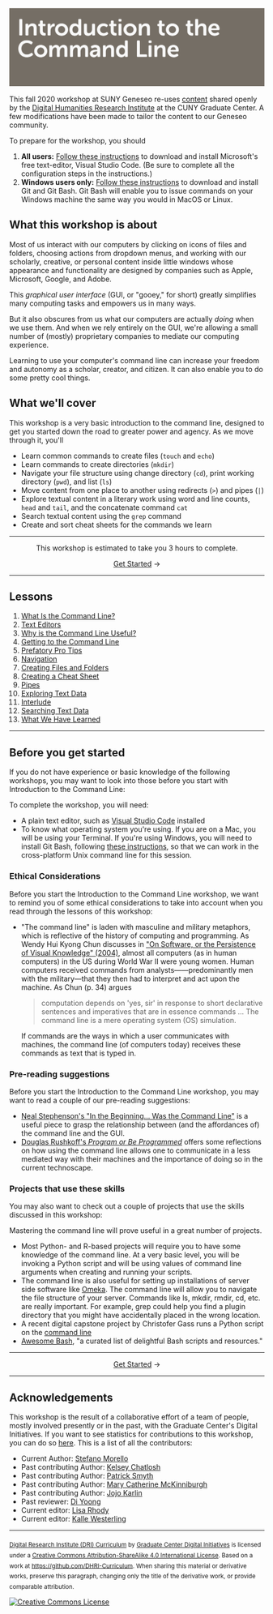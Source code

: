 ![Header image for the Command Line workshop](https://raw.githubusercontent.com/DHRI-Curriculum/command-line/v2.0/_django-meta/header%403x.png)

This fall 2020 workshop at SUNY Geneseo re-uses [content](https://github.com/DHRI-Curriculum/command-line) shared openly by the [Digital Humanities Research Institute](https://www.dhinstitutes.org/) at the CUNY Graduate Center. A few modifications have been made to tailor the content to our Geneseo community.

To prepare for the workshop, you should 

1. **All users:** [Follow these instructions](https://github.com/DHRI-Curriculum/install/blob/v2.0/guides/visual-studio-code.md) to download and install Microsoft's free text-editor, Visual Studio Code. (Be sure to complete all the configuration steps in the instructions.)
2. **Windows users only:** [Follow these instructions](https://github.com/DHRI-Curriculum/install/blob/v2.0/guides/git.md#installation-instructions-microsoft-windows-10) to download and install Git and Git Bash. Git Bash will enable you to issue commands on your Windows machine the same way you would in MacOS or Linux. 

## What this workshop is about

Most of us interact with our computers by clicking on icons of files and folders, choosing actions from dropdown menus, and working with our scholarly, creative, or personal content inside little windows whose appearance and functionality are designed by companies such as Apple, Microsoft, Google, and Adobe. 

This *graphical user interface* (GUI, or "gooey," for short) greatly simplifies many computing tasks and empowers us in many ways.

But it also obscures from us what our computers are actually *doing* when we use them. And when we rely entirely on the GUI, we're allowing a small number of (mostly) proprietary companies to mediate our computing experience.

Learning to use your computer's command line can increase your freedom and autonomy as a scholar, creator, and citizen. It can also enable you to do some pretty cool things.

## What we'll cover

This workshop is a very basic introduction to the command line, designed to get you started down the road to greater power and agency. As we move through it, you'll  

- Learn common commands to create files (`touch` and `echo`)
- Learn commands to create directories (`mkdir`)
- Navigate your file structure using change directory (`cd`), print working directory (`pwd`), and list (`ls`)
- Move content from one place to another using redirects (`>`) and pipes (`|`)
- Explore textual content in a literary work using word and line counts, `head` and `tail`, and the concatenate command `cat`
- Search textual content using the `grep` command
- Create and sort cheat sheets for the commands we learn

---

<p align="center">This workshop is estimated to take you 3 hours to complete.</p><p align="center"><a href="sections/01-what-is-the-command-line.md">Get Started</a> →</p>

---

## Lessons

1. [What Is the Command Line?](sections/01-what-is-the-command-line.md)
2. [Text Editors](sections/02-text-editors.md)
3. [Why is the Command Line Useful?](sections/03-why-is-the-command-line-useful.md)
4. [Getting to the Command Line](sections/04-getting-to-the-command-line.md)
5. [Prefatory Pro Tips](sections/05-prefatory-pro-tips.md)
6. [Navigation](sections/06-navigation.md)
7. [Creating Files and Folders](sections/07-creating-files-and-folders.md)
8. [Creating a Cheat Sheet](sections/08-creating-a-cheat-sheet.md)
9. [Pipes](sections/09-pipes.md)
10. [Exploring Text Data](sections/10-exploring-text-data.md)
11. [Interlude](sections/11-interlude.md)
12. [Searching Text Data](sections/12-searching-text-data.md)
13. [What We Have Learned](sections/13-what-we-have-learned.md)

---

## Before you get started

If you do not have experience or basic knowledge of the following workshops, you may want to look into those before you start with Introduction to the Command Line:

To complete the workshop, you will need:

- A plain text editor, such as [Visual Studio Code](https://github.com/DHRI-Curriculum/install/blob/v2.0/guides/visual-studio-code.md) installed
- To know what operating system you're using. If you are on a Mac, you will be using your Terminal. If you're using Windows, you will need to install Git Bash, following [these instructions](https://github.com/DHRI-Curriculum/install/blob/v2.0/guides/git.md), so that we can work in the cross-platform Unix command line for this session.

### Ethical Considerations

Before you start the Introduction to the Command Line workshop, we want to remind you of some ethical considerations to take into account when you read through the lessons of this workshop:

- "The command line" is laden with masculine and military metaphors, which is reflective of the history of computing and programming. As Wendy Hui Kyong Chun discusses in ["On Software, or the Persistence of Visual Knowledge" (2004)](https://doi.org/10.1162/1526381043320741), almost all computers (as in human computers) in the US during World War II were young women. Human computers received commands from analysts——predominantly men with the military—that they then had to interpret and act upon the machine. As Chun (p. 34) argues

    > computation depends on 'yes, sir' in response to short declarative sentences and imperatives that are in essence commands ... The command line is a mere operating system (OS) simulation.

  If commands are the ways in which a user communicates with machines, the command line (of computers today) receives these commands as text that is typed in.

### Pre-reading suggestions

Before you start the Introduction to the Command Line workshop, you may want to read a couple of our pre-reading suggestions:

- [Neal Stephenson's "In the Beginning... Was the Command Line"](http://cristal.inria.fr/~weis/info/commandline.html) is a useful piece to grasp the relationship between (and the affordances of) the command line and the GUI.
- [Douglas Rushkoff's *Program or Be Programmed*](https://rushkoff.com/books/program-or-be-programmed/) offers some reflections on how using the command line allows one to communicate in a less mediated way with their machines and the importance of doing so in the current technoscape.

### Projects that use these skills

You may also want to check out a couple of projects that use the skills discussed in this workshop:

Mastering the command line will prove useful in a great number of projects.

- Most Python- and R-based projects will require you to have some knowledge of the command line. At a very basic level, you will be invoking a Python script and will be using values of command line arguments when creating and running your scripts.
- The command line is also useful for setting up installations of server side software like [Omeka](www.omeka.org). The command line will allow you to navigate the file structure of your server. Commands like ls, mkdir, rmdir, cd, etc. are really important. For example, grep could help you find a plugin directory that you might have accidentally placed in the wrong location.
- A recent digital capstone project by Christofer Gass runs a Python script on the [command line](https://academicworks.cuny.edu/gc_etds/3786/)
- [Awesome Bash](https://github.com/awesome-lists/awesome-bash), "a curated list of delightful Bash scripts and resources."

---

<p align="center"><a href="sections/01-what-is-the-command-line.md">Get Started</a> →</p>

---

## Acknowledgements

This workshop is the result of a collaborative effort of a team of people, mostly involved presently or in the past, with the Graduate Center's Digital Initiatives. If you want to see statistics for contributions to this workshop, you can do so [here](https://www.github.com/DHRI-Curriculum/command-line/graphs/contributors). This is a list of all the contributors:

- Current Author: [Stefano Morello](https://github.com/smorello87)
- Past contributing Author: [Kelsey Chatlosh](https://github.com/kchatlosh)
- Past contributing Author: [Patrick Smyth](https://github.com/smythp)
- Past contributing Author: [Mary Catherine McKinniburgh](https://github.com/mckinniburgh)
- Past contributing Author: [Jojo Karlin](https://github.com/jojokarlin/)
- Past reviewer: [Di Yoong](https://github.com/dyoong)
- Current editor: [Lisa Rhody](https://github.com/lmrhody)
- Current editor: [Kalle Westerling](https://github.com/kallewesterling)

---

<sub>[Digital Research Institute (DRI) Curriculum](http://purl.org/dc/terms/) by [Graduate Center Digital Initiatives](https://gcdi.commons.gc.cuny.edu/) is licensed under a [Creative Commons Attribution-ShareAlike 4.0 International License](http://creativecommons.org/licenses/by-sa/4.0/). Based on a work at <https://github.com/DHRI-Curriculum>. When sharing this material or derivative works, preserve this paragraph, changing only the title of the derivative work, or provide comparable attribution.</sub>

[![Creative Commons License](https://i.creativecommons.org/l/by-sa/4.0/88x31.png)](http://creativecommons.org/licenses/by-sa/4.0/)
